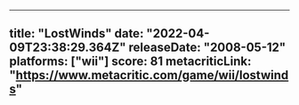 
---
title: "LostWinds"
date: "2022-04-09T23:38:29.364Z"
releaseDate: "2008-05-12"
platforms: ["wii"]
score: 81
metacriticLink: "https://www.metacritic.com/game/wii/lostwinds"
---
